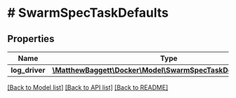 # # SwarmSpecTaskDefaults

## Properties

Name | Type | Description | Notes
------------ | ------------- | ------------- | -------------
**log_driver** | [**\MatthewBaggett\Docker\Model\SwarmSpecTaskDefaultsLogDriver**](SwarmSpecTaskDefaultsLogDriver.md) |  | [optional]

[[Back to Model list]](../../README.md#models) [[Back to API list]](../../README.md#endpoints) [[Back to README]](../../README.md)
